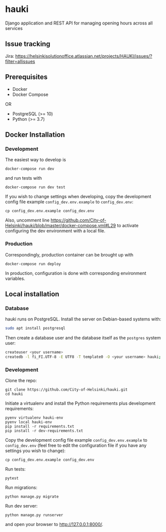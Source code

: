 # hauki

Django application and REST API for managing opening hours across all services

## Issue tracking
Jira: https://helsinkisolutionoffice.atlassian.net/projects/HAUKI/issues/?filter=allissues

## Prerequisites

* Docker
* Docker Compose

OR

* PostgreSQL (>= 10)
* Python (>= 3.7)

## Docker Installation

### Development

The easiest way to develop is

```
docker-compose run dev
```

and run tests with 

```
docker-compose run dev test
```

If you wish to change settings when developing, copy the development config file example `config_dev.env.example`
to `config_dev.env`:
```
cp config_dev.env.example config_dev.env
```

Also, uncomment line https://github.com/City-of-Helsinki/hauki/blob/master/docker-compose.yml#L29 to activate
configuring the dev environment with a local file.

### Production

Correspondingly, production container can be brought up with

```
docker-compose run deploy
```

In production, configuration is done with corresponding environment variables.

## Local installation

### Database

hauki runs on PostgreSQL. Install the server on Debian-based systems with:

```bash
sudo apt install postgresql
```

Then create a database user and the database itself as the `postgres` system user:

```bash
createuser <your username>
createdb -l fi_FI.UTF-8 -E UTF8 -T template0 -O <your username> hauki;'
```

### Development

Clone the repo:
```
git clone https://github.com/City-of-Helsinki/hauki.git
cd hauki
```

Initiate a virtualenv and install the Python requirements plus development requirements:
```
pyenv virtualenv hauki-env
pyenv local hauki-env
pip install -r requirements.txt
pip install -r dev-requirements.txt
```

Copy the development config file example `config_dev.env.example` to `config_dev.env` 
(feel free to edit the configuration file if you have any settings you wish to change):
```
cp config_dev.env.example config_dev.env
```

Run tests:
```
pytest
```

Run migrations:
```
python manage.py migrate
```

Run dev server:
```
python manage.py runserver
```
and open your browser to http://127.0.0.1:8000/.
